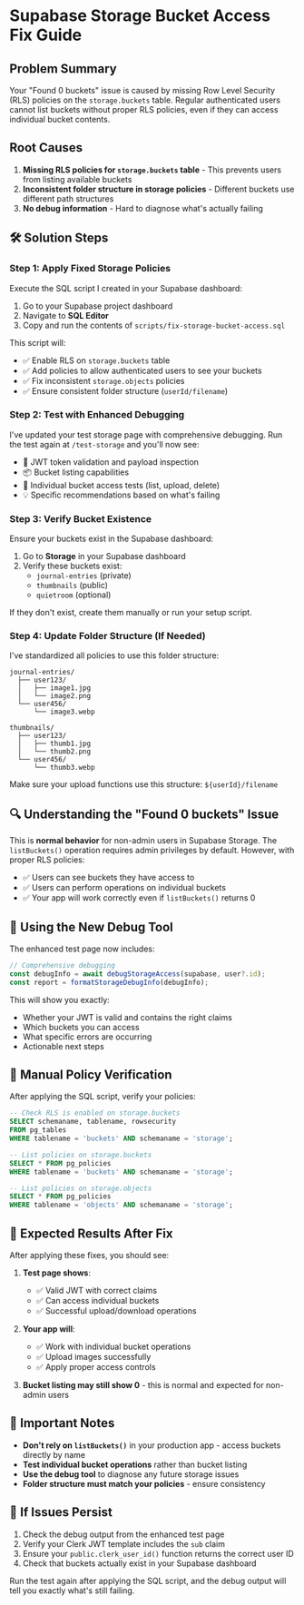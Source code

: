 # Supabase Storage Bucket Access Fix Guide

## Problem Summary

Your "Found 0 buckets" issue is caused by missing Row Level Security (RLS) policies on the `storage.buckets` table. Regular authenticated users cannot list buckets without proper RLS policies, even if they can access individual bucket contents.

## Root Causes

1. **Missing RLS policies for `storage.buckets` table** - This prevents users from listing available buckets
2. **Inconsistent folder structure in storage policies** - Different buckets use different path structures
3. **No debug information** - Hard to diagnose what's actually failing

## 🛠️ Solution Steps

### Step 1: Apply Fixed Storage Policies

Execute the SQL script I created in your Supabase dashboard:

1. Go to your Supabase project dashboard
2. Navigate to **SQL Editor**
3. Copy and run the contents of `scripts/fix-storage-bucket-access.sql`

This script will:
- ✅ Enable RLS on `storage.buckets` table
- ✅ Add policies to allow authenticated users to see your buckets
- ✅ Fix inconsistent `storage.objects` policies
- ✅ Ensure consistent folder structure (`userId/filename`)

### Step 2: Test with Enhanced Debugging

I've updated your test storage page with comprehensive debugging. Run the test again at `/test-storage` and you'll now see:

- 🔑 JWT token validation and payload inspection
- 📦 Bucket listing capabilities 
- 🧪 Individual bucket access tests (list, upload, delete)
- 💡 Specific recommendations based on what's failing

### Step 3: Verify Bucket Existence

Ensure your buckets exist in the Supabase dashboard:

1. Go to **Storage** in your Supabase dashboard
2. Verify these buckets exist:
   - `journal-entries` (private)
   - `thumbnails` (public)
   - `quietroom` (optional)

If they don't exist, create them manually or run your setup script.

### Step 4: Update Folder Structure (If Needed)

I've standardized all policies to use this folder structure:
```
journal-entries/
  ├── user123/
  │   ├── image1.jpg
  │   └── image2.png
  └── user456/
      └── image3.webp

thumbnails/
  ├── user123/
  │   ├── thumb1.jpg
  │   └── thumb2.png
  └── user456/
      └── thumb3.webp
```

Make sure your upload functions use this structure: `${userId}/filename`

## 🔍 Understanding the "Found 0 buckets" Issue

This is **normal behavior** for non-admin users in Supabase Storage. The `listBuckets()` operation requires admin privileges by default. However, with proper RLS policies:

- ✅ Users can see buckets they have access to
- ✅ Users can perform operations on individual buckets
- ✅ Your app will work correctly even if `listBuckets()` returns 0

## 🧪 Using the New Debug Tool

The enhanced test page now includes:

```typescript
// Comprehensive debugging
const debugInfo = await debugStorageAccess(supabase, user?.id);
const report = formatStorageDebugInfo(debugInfo);
```

This will show you exactly:
- Whether your JWT is valid and contains the right claims
- Which buckets you can access
- What specific errors are occurring
- Actionable next steps

## 🔧 Manual Policy Verification

After applying the SQL script, verify your policies:

```sql
-- Check RLS is enabled on storage.buckets
SELECT schemaname, tablename, rowsecurity 
FROM pg_tables 
WHERE tablename = 'buckets' AND schemaname = 'storage';

-- List policies on storage.buckets
SELECT * FROM pg_policies 
WHERE tablename = 'buckets' AND schemaname = 'storage';

-- List policies on storage.objects
SELECT * FROM pg_policies 
WHERE tablename = 'objects' AND schemaname = 'storage';
```

## 🎯 Expected Results After Fix

After applying these fixes, you should see:

1. **Test page shows**:
   - ✅ Valid JWT with correct claims
   - ✅ Can access individual buckets
   - ✅ Successful upload/download operations

2. **Your app will**:
   - ✅ Work with individual bucket operations
   - ✅ Upload images successfully
   - ✅ Apply proper access controls

3. **Bucket listing may still show 0** - this is normal and expected for non-admin users

## 🚨 Important Notes

- **Don't rely on `listBuckets()`** in your production app - access buckets directly by name
- **Test individual bucket operations** rather than bucket listing
- **Use the debug tool** to diagnose any future storage issues
- **Folder structure must match your policies** - ensure consistency

## 🔄 If Issues Persist

1. Check the debug output from the enhanced test page
2. Verify your Clerk JWT template includes the `sub` claim
3. Ensure your `public.clerk_user_id()` function returns the correct user ID
4. Check that buckets actually exist in your Supabase dashboard

Run the test again after applying the SQL script, and the debug output will tell you exactly what's still failing. 